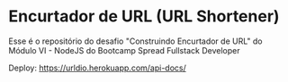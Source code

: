 # Encurtador de URL (URL Shortener)

Esse é o repositório do desafio "Construindo Encurtador de URL" do Módulo VI - NodeJS do Bootcamp Spread Fullstack Developer

Deploy: https://urldio.herokuapp.com/api-docs/


